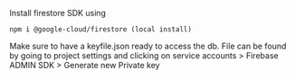Install firestore SDK using

	npm i @google-cloud/firestore (local install)

Make sure to have a keyfile.json ready to access the db. 
File can be found by going to project settings and clicking on service accounts > Firebase ADMIN SDK > Generate new Private key

